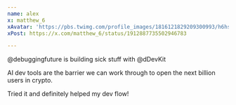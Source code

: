 ```yaml
---
name: alex
x: matthew_6
xAvatar: 'https://pbs.twimg.com/profile_images/1816121829209300993/h6hsDyQN_400x400.jpg'
xPost: https://x.com/matthew_6/status/1912887735502946783

---
```


@debuggingfuture
 is building sick stuff with 
@dDevKit


AI dev tools are the barrier we can work through to open the next billion users in crypto.

Tried it and definitely helped my dev flow!